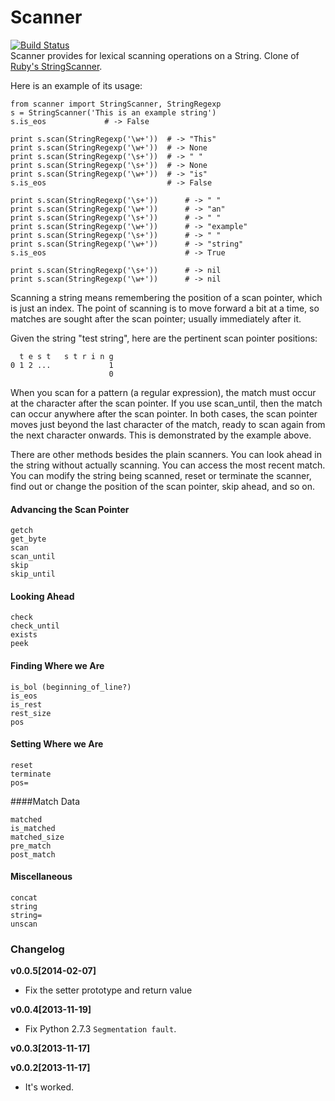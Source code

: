 # Scanner
[![Build Status](https://travis-ci.org/cuteio/scanner.png?branch=master)](https://travis-ci.org/cuteio/scanner)  
Scanner provides for lexical scanning operations on a String. Clone of [Ruby's StringScanner](http://ruby-doc.org/stdlib-2.0.0/libdoc/strscan/rdoc/StringScanner.html).  

Here is an example of its usage:

```
from scanner import StringScanner, StringRegexp
s = StringScanner('This is an example string')
s.is_eos             # -> False

print s.scan(StringRegexp('\w+'))  # -> "This"
print s.scan(StringRegexp('\w+'))  # -> None
print s.scan(StringRegexp('\s+'))  # -> " "
print s.scan(StringRegexp('\s+'))  # -> None
print s.scan(StringRegexp('\w+'))  # -> "is"
s.is_eos                           # -> False

print s.scan(StringRegexp('\s+'))      # -> " "
print s.scan(StringRegexp('\w+'))      # -> "an"
print s.scan(StringRegexp('\s+'))      # -> " "
print s.scan(StringRegexp('\w+'))      # -> "example"
print s.scan(StringRegexp('\s+'))      # -> " "
print s.scan(StringRegexp('\w+'))      # -> "string"
s.is_eos                               # -> True

print s.scan(StringRegexp('\s+'))      # -> nil
print s.scan(StringRegexp('\w+'))      # -> nil
```

Scanning a string means remembering the position of a scan pointer, which is just an index. The point of scanning is to move forward a bit at a time, so matches are sought after the scan pointer; usually immediately after it.

Given the string "test string", here are the pertinent scan pointer positions:

```
  t e s t   s t r i n g
0 1 2 ...             1
                      0
```

When you scan for a pattern (a regular expression), the match must occur at the character after the scan pointer. If you use scan_until, then the match can occur anywhere after the scan pointer. In both cases, the scan pointer moves just beyond the last character of the match, ready to scan again from the next character onwards. This is demonstrated by the example above.


There are other methods besides the plain scanners. You can look ahead in the string without actually scanning. You can access the most recent match. You can modify the string being scanned, reset or terminate the scanner, find out or change the position of the scan pointer, skip ahead, and so on.

#### Advancing the Scan Pointer

```
getch
get_byte
scan
scan_until
skip
skip_until
```

#### Looking Ahead

```
check
check_until
exists
peek
```

#### Finding Where we Are

```
is_bol (beginning_of_line?)
is_eos
is_rest
rest_size
pos
```

#### Setting Where we Are

```
reset
terminate
pos=
```

####Match Data

```
matched
is_matched
matched_size
pre_match
post_match
```

#### Miscellaneous

```
concat
string
string=
unscan
```

### Changelog

__v0.0.5[2014-02-07]__
* Fix the setter prototype and return value 

__v0.0.4[2013-11-19]__
* Fix Python 2.7.3 `Segmentation fault`.

__v0.0.3[2013-11-17]__

__v0.0.2[2013-11-17]__
* It's worked.
